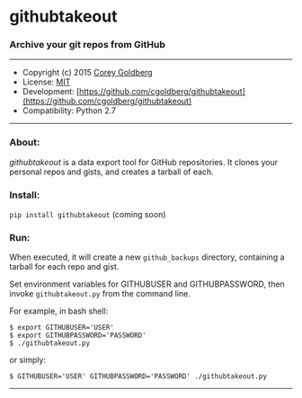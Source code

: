 # githubtakeout

### Archive your git repos from GitHub

---

- Copyright (c) 2015 [Corey Goldberg](https://github.com/cgoldberg)
- License: [MIT](https://opensource.org/licenses/MIT)
- Development: [https://github.com/cgoldberg/githubtakeout](https://github.com/cgoldberg/githubtakeout)
- Compatibility: Python 2.7

----

### About:

_githubtakeout_ is a data export tool for GitHub repositories.  It clones your personal repos and gists, and creates a tarball of each.

### Install:

`pip install githubtakeout` (coming soon)

### Run:

When executed, it will create a new `github_backups` directory, containing a tarball for each repo and gist.

Set environment variables for GITHUBUSER and GITHUBPASSWORD, then invoke `githubtakeout.py` from the command line.

For example, in bash shell:

    $ export GITHUBUSER='USER'
    $ export GITHUBPASSWORD='PASSWORD'
    $ ./githubtakeout.py

or simply:

`$ GITHUBUSER='USER' GITHUBPASSWORD='PASSWORD' ./githubtakeout.py`

----
